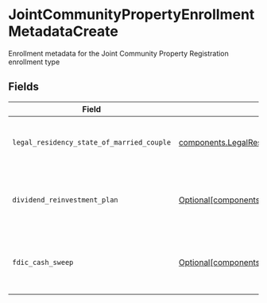 # JointCommunityPropertyEnrollmentMetadataCreate

Enrollment metadata for the Joint Community Property Registration enrollment type


## Fields

| Field                                                                                                                                                                                            | Type                                                                                                                                                                                             | Required                                                                                                                                                                                         | Description                                                                                                                                                                                      | Example                                                                                                                                                                                          |
| ------------------------------------------------------------------------------------------------------------------------------------------------------------------------------------------------ | ------------------------------------------------------------------------------------------------------------------------------------------------------------------------------------------------ | ------------------------------------------------------------------------------------------------------------------------------------------------------------------------------------------------ | ------------------------------------------------------------------------------------------------------------------------------------------------------------------------------------------------ | ------------------------------------------------------------------------------------------------------------------------------------------------------------------------------------------------ |
| `legal_residency_state_of_married_couple`                                                                                                                                                        | [components.LegalResidencyStateOfMarriedCouple](../../models/components/legalresidencystateofmarriedcouple.md)                                                                                   | :heavy_check_mark:                                                                                                                                                                               | The legal residency state of a married couple                                                                                                                                                    | TX                                                                                                                                                                                               |
| `dividend_reinvestment_plan`                                                                                                                                                                     | [Optional[components.JointCommunityPropertyEnrollmentMetadataCreateDividendReinvestmentPlan]](../../models/components/jointcommunitypropertyenrollmentmetadatacreatedividendreinvestmentplan.md) | :heavy_minus_sign:                                                                                                                                                                               | Option to auto-enroll in Dividend Reinvestment; defaults to true                                                                                                                                 | DIVIDEND_REINVESTMENT_ENROLL                                                                                                                                                                     |
| `fdic_cash_sweep`                                                                                                                                                                                | [Optional[components.JointCommunityPropertyEnrollmentMetadataCreateFdicCashSweep]](../../models/components/jointcommunitypropertyenrollmentmetadatacreatefdiccashsweep.md)                       | :heavy_minus_sign:                                                                                                                                                                               | Option to auto-enroll in FDIC cash sweep; defaults to true                                                                                                                                       | FDIC_CASH_SWEEP_ENROLL                                                                                                                                                                           |